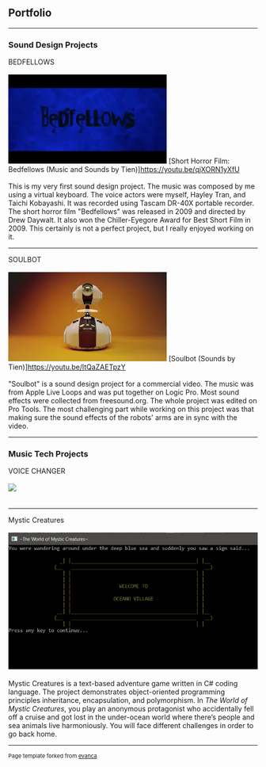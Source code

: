 ## Portfolio

---

### Sound Design Projects

BEDFELLOWS
<br><br>
<img src="images/bedfellows2.webp"/>
[Short Horror Film: Bedfellows (Music and Sounds by Tien)]https://youtu.be/qjXORN1yXfU
<br><br>
This is my very first sound design project. The music was composed by me using a virtual keyboard. The voice actors were myself, Hayley Tran, and Taichi Kobayashi. It was recorded using Tascam DR-40X portable recorder. The short horror film "Bedfellows" was released in 2009 and directed by Drew Daywalt. It also won the Chiller-Eyegore Award for Best Short Film in 2009. This certainly is not a perfect project, but I really enjoyed working on it.

---
SOULBOT
<br><br>
<img src="images/soulbot.webp"/>
[Soulbot (Sounds by Tien)]https://youtu.be/ltQaZAETpzY
<br><br>
"Soulbot" is a sound design project for a commercial video. The music was from Apple Live Loops and was put together on Logic Pro. Most sound effects were collected from freesound.org. The whole project was edited on Pro Tools. The most challenging part while working on this project was that making sure the sound effects of the robots' arms are in sync with the video.

---

### Music Tech Projects
VOICE CHANGER
<br><br>
<img src="images/voicechanger_front2.heic"/>
<br><br>

---

Mystic Creatures
<br><br>
<img src="images/MysticCreatures_logo.jpg"/>
<br><br>
Mystic Creatures is a text-based adventure game written in C# coding language. The project demonstrates object-oriented programming principles inheritance, encapsulation, and polymorphism.
In *The World of Mystic Creatures*, you play an anonymous protagonist who accidentally fell off a cruise and got lost in the under-ocean world where there’s people and sea animals live harmoniously. You will face different challenges in order to go back home.


---
<p style="font-size:11px">Page template forked from <a href="https://github.com/evanca/quick-portfolio">evanca</a></p>
<!-- Remove above link if you don't want to attibute -->
